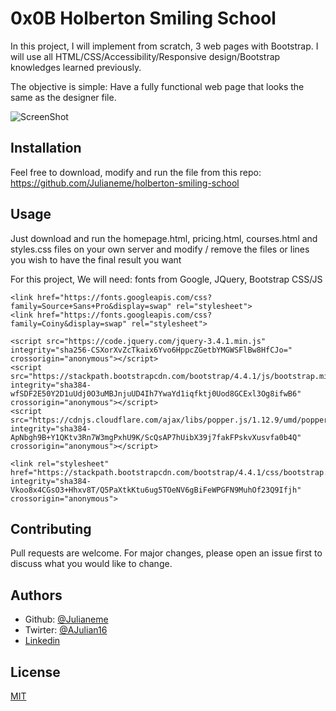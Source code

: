 # 0x0B Holberton Smiling School

In this project, I will implement from scratch, 3 web pages with Bootstrap. I will use all HTML/CSS/Accessibility/Responsive design/Bootstrap knowledges learned previously.

The objective is simple: Have a fully functional web page that looks the same as the designer file.

![ScreenShot](./01_SMILESCHOOL_LANDING_desktop@2x.png)

## Installation

Feel free to download, modify and run the file from this repo:
https://github.com/Julianeme/holberton-smiling-school


## Usage

Just download and run the homepage.html, pricing.html, courses.html and styles.css files on your own server and modify / remove the files or
lines you wish to have the final result you want

For this project, We will need: fonts from Google, JQuery, Bootstrap CSS/JS

```
<link href="https://fonts.googleapis.com/css?family=Source+Sans+Pro&display=swap" rel="stylesheet">
<link href="https://fonts.googleapis.com/css?family=Coiny&display=swap" rel="stylesheet">

<script src="https://code.jquery.com/jquery-3.4.1.min.js" integrity="sha256-CSXorXvZcTkaix6Yvo6HppcZGetbYMGWSFlBw8HfCJo=" crossorigin="anonymous"></script>
<script src="https://stackpath.bootstrapcdn.com/bootstrap/4.4.1/js/bootstrap.min.js" integrity="sha384-wfSDF2E50Y2D1uUdj0O3uMBJnjuUD4Ih7YwaYd1iqfktj0Uod8GCExl3Og8ifwB6" crossorigin="anonymous"></script>
<script src="https://cdnjs.cloudflare.com/ajax/libs/popper.js/1.12.9/umd/popper.min.js" integrity="sha384-ApNbgh9B+Y1QKtv3Rn7W3mgPxhU9K/ScQsAP7hUibX39j7fakFPskvXusvfa0b4Q" crossorigin="anonymous"></script>

<link rel="stylesheet" href="https://stackpath.bootstrapcdn.com/bootstrap/4.4.1/css/bootstrap.min.css" integrity="sha384-Vkoo8x4CGsO3+Hhxv8T/Q5PaXtkKtu6ug5TOeNV6gBiFeWPGFN9MuhOf23Q9Ifjh" crossorigin="anonymous">
```

## Contributing
Pull requests are welcome. For major changes, please open an issue first to discuss what you would like to change.

## Authors

- Github: [@Julianeme](https://github.com/Julianeme)
- Twirter: [@AJulian16](https://twitter.com/AJulian16)
- [Linkedin](https://www.linkedin.com/in/julian-tabares/)

## License
[MIT](https://choosealicense.com/licenses/mit/)